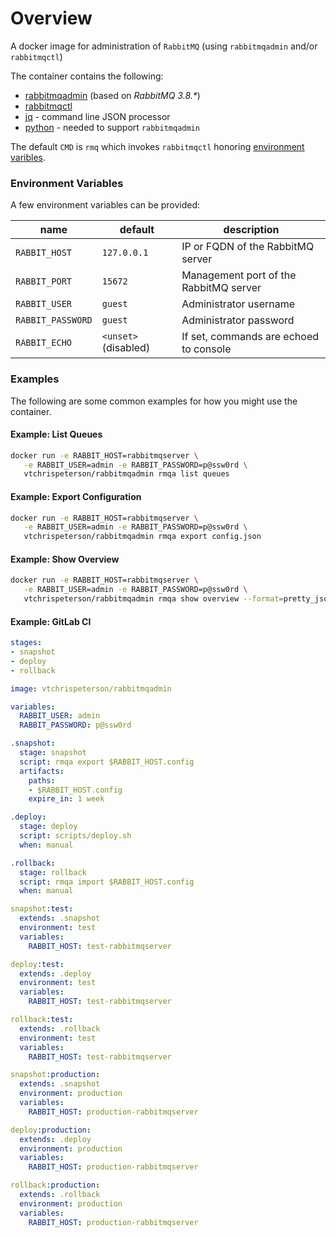 # Overview

A docker image for administration of `RabbitMQ` (using `rabbitmqadmin` and/or `rabbitmqctl`)

The container contains the following:

* [rabbitmqadmin](https://www.rabbitmq.com/management-cli.html) (based on _RabbitMQ 3.8.*_)
* [rabbitmqctl](https://www.rabbitmq.com/rabbitmqctl.8.html)
* [jq](https://stedolan.github.io/jq/) - command line JSON processor
* [python](https://www.python.org/) - needed to support `rabbitmqadmin`

The default `CMD` is `rmq` which invokes `rabbitmqctl` honoring [environment varibles](#environment-variables).

### Environment Variables

A few environment variables can be provided:

| name | default | description |
| --- | --- | --- |
| `RABBIT_HOST` | `127.0.0.1` | IP or FQDN of the RabbitMQ server |
| `RABBIT_PORT` | `15672` | Management port of the RabbitMQ server |
| `RABBIT_USER` | `guest` | Administrator username |
| `RABBIT_PASSWORD` | `guest` | Administrator password |
| `RABBIT_ECHO` | `<unset>` (disabled) | If set, commands are echoed to console |

### Examples

The following are some common examples for how you might use the container.

#### Example: List Queues

```sh
docker run -e RABBIT_HOST=rabbitmqserver \
   -e RABBIT_USER=admin -e RABBIT_PASSWORD=p@ssw0rd \
   vtchrispeterson/rabbitmqadmin rmqa list queues
```

#### Example: Export Configuration

```sh
docker run -e RABBIT_HOST=rabbitmqserver \
   -e RABBIT_USER=admin -e RABBIT_PASSWORD=p@ssw0rd \
   vtchrispeterson/rabbitmqadmin rmqa export config.json
```

#### Example: Show Overview

```sh
docker run -e RABBIT_HOST=rabbitmqserver \
   -e RABBIT_USER=admin -e RABBIT_PASSWORD=p@ssw0rd \
   vtchrispeterson/rabbitmqadmin rmqa show overview --format=pretty_json
```

#### Example: GitLab CI

```yml
stages:
- snapshot
- deploy
- rollback

image: vtchrispeterson/rabbitmqadmin

variables:
  RABBIT_USER: admin
  RABBIT_PASSWORD: p@ssw0rd

.snapshot:
  stage: snapshot
  script: rmqa export $RABBIT_HOST.config
  artifacts:
    paths:
    - $RABBIT_HOST.config
    expire_in: 1 week

.deploy:
  stage: deploy
  script: scripts/deploy.sh
  when: manual

.rollback:
  stage: rollback
  script: rmqa import $RABBIT_HOST.config
  when: manual

snapshot:test:
  extends: .snapshot
  environment: test
  variables:
    RABBIT_HOST: test-rabbitmqserver

deploy:test:
  extends: .deploy
  environment: test
  variables:
    RABBIT_HOST: test-rabbitmqserver

rollback:test:
  extends: .rollback
  environment: test
  variables:
    RABBIT_HOST: test-rabbitmqserver

snapshot:production:
  extends: .snapshot
  environment: production
  variables:
    RABBIT_HOST: production-rabbitmqserver

deploy:production:
  extends: .deploy
  environment: production
  variables:
    RABBIT_HOST: production-rabbitmqserver

rollback:production:
  extends: .rollback
  environment: production
  variables:
    RABBIT_HOST: production-rabbitmqserver
```
